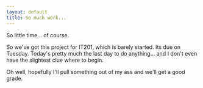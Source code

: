 ```yaml
---
layout: default
title: So much work...
---
```


So little time... of course.

So we've got this project for IT201, which is barely started. Its due on
Tuesday. Today's pretty much the last day to do anything... and I don't even
have the slightest clue where to begin.

Oh well, hopefully I'll pull something out of my ass and we'll get a good
grade.
